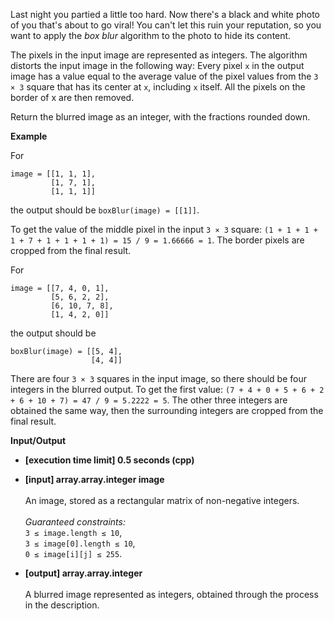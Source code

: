 Last night you partied a little too hard. Now there's a black and white photo of you that's about to go viral! You can't let this ruin your reputation, so you want to apply the _box blur_ algorithm to the photo to hide its content.

The pixels in the input image are represented as integers. The algorithm distorts the input image in the following way: Every pixel `x` in the output image has a value equal to the average value of the pixel values from the `3 × 3` square that has its center at `x`, including `x` itself. All the pixels on the border of x are then removed.

Return the blurred image as an integer, with the fractions rounded down.

__Example__

For
```
image = [[1, 1, 1], 
         [1, 7, 1], 
         [1, 1, 1]]
```
the output should be `boxBlur(image) = [[1]]`.

To get the value of the middle pixel in the input `3 × 3` square: `(1 + 1 + 1 + 1 + 7 + 1 + 1 + 1 + 1) = 15 / 9 = 1.66666 = 1`. The border pixels are cropped from the final result.

For
```
image = [[7, 4, 0, 1], 
         [5, 6, 2, 2], 
         [6, 10, 7, 8], 
         [1, 4, 2, 0]]
```
the output should be
```
boxBlur(image) = [[5, 4], 
                  [4, 4]]
```
There are four `3 × 3` squares in the input image, so there should be four integers in the blurred output. To get the first value: `(7 + 4 + 0 + 5 + 6 + 2 + 6 + 10 + 7) = 47 / 9 = 5.2222 = 5`. The other three integers are obtained the same way, then the surrounding integers are cropped from the final result.

__Input/Output__

+ __[execution time limit] 0.5 seconds (cpp)__

+ __[input] array.array.integer image__<br><br>An image, stored as a rectangular matrix of non-negative integers.<br><br>_Guaranteed constraints:_<br>`3 ≤ image.length ≤ 10`,<br>`3 ≤ image[0].length ≤ 10`,<br>`0 ≤ image[i][j] ≤ 255`.

+ __[output] array.array.integer__<br><br>A blurred image represented as integers, obtained through the process in the description.
